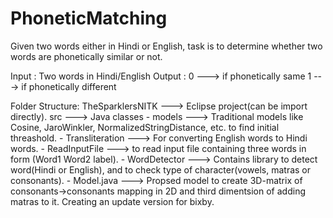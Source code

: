 # PhoneticMatching
Given two words either in Hindi or English, task is to determine whether two words are phonetically similar or not.

Input : Two words in Hindi/English
Output : 0 ---> if phonetically same
	 1 ---> if phonetically different

Folder Structure:
TheSparklersNITK ---> Eclipse project(can be import directly).
src ---> Java classes
	- models ---> Traditional models like Cosine, JaroWinkler, NormalizedStringDistance, etc. to find initial threashold.
	- Transliteration ---> For converting English words to Hindi words.
	- ReadInputFile ---> to read input file containing three words in form (Word1	Word2	label).
	- WordDetector ---> Contains library to detect word(Hindi or English), and to check type of character(vowels, matras or consonants).
	- Model.java ---> Propsed model to create 3D-matrix of consonants->consonants mapping in 2D and third dimentsion of adding matras to it.
 Creating an update version for bixby.
